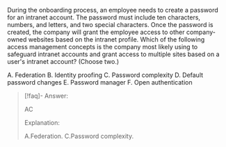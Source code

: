 
During the onboarding process, an employee needs to create a password for an intranet account. The password must include ten characters, numbers, and letters, and two special characters. Once the password is created, the company will grant the employee access to other company-owned websites based on the intranet profile. Which of the following access management concepts is the company most likely using to safeguard intranet accounts and grant access to multiple sites based on a user's intranet account? (Choose two.) 

A. Federation 
B. Identity proofing 
C. Password complexity 
D. Default password changes 
E. Password manager 
F. Open authentication

> [!faq]- Answer: 
> 
> AC 
> 
> Explanation: 
> 
> A.Federation. C.Password complexity.

